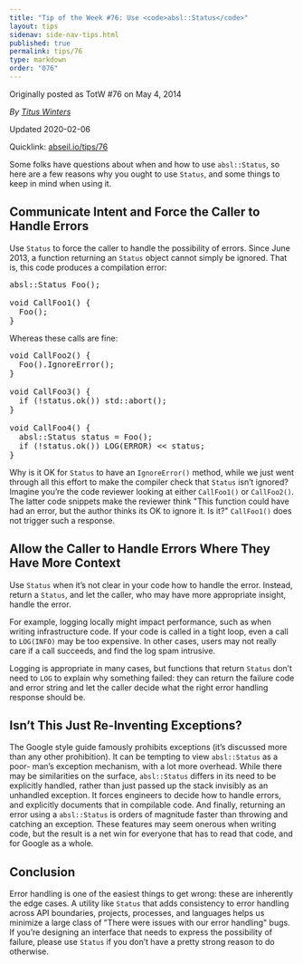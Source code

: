 ```yaml
---
title: "Tip of the Week #76: Use <code>absl::Status</code>"
layout: tips
sidenav: side-nav-tips.html
published: true
permalink: tips/76
type: markdown
order: "076"
---
```


Originally posted as TotW #76 on May 4, 2014

*By [Titus Winters](mailto:titus@google.com)*

Updated 2020-02-06

Quicklink: [abseil.io/tips/76](https://abseil.io/tips/76)


Some folks have questions about when and how to use `absl::Status`, so here are
a few reasons why you ought to use `Status`, and some things to keep in mind
when using it.

## Communicate Intent and Force the Caller to Handle Errors

Use `Status` to force the caller to handle the possibility of errors. Since June
2013, a function returning an `Status` object cannot simply be ignored. That is,
this code produces a compilation error:

<pre class="prettyprint lang-cpp bad-code">
absl::Status Foo();

void CallFoo1() {
  Foo();
}
</pre>

Whereas these calls are fine:

<pre class="prettyprint lang-cpp code">
void CallFoo2() {
  Foo().IgnoreError();
}

void CallFoo3() {
  if (!status.ok()) std::abort();
}

void CallFoo4() {
  absl::Status status = Foo();
  if (!status.ok()) LOG(ERROR) &lt;&lt; status;
}
</pre>

Why is it OK for `Status` to have an `IgnoreError()` method, while we just went
through all this effort to make the compiler check that `Status` isn’t ignored?
Imagine you’re the code reviewer looking at either `CallFoo1()` or `CallFoo2()`.
The latter code snippets make the reviewer think "This function could have had
an error, but the author thinks its OK to ignore it. Is it?" `CallFoo1()` does
not trigger such a response.

## Allow the Caller to Handle Errors Where They Have More Context

Use `Status` when it’s not clear in your code how to handle the error. Instead,
return a `Status`, and let the caller, who may have more appropriate insight,
handle the error.

For example, logging locally might impact performance, such as when writing
infrastructure code. If your code is called in a tight loop, even a call to
`LOG(INFO)` may be too expensive. In other cases, users may not really care if a
call succeeds, and find the log spam intrusive.

Logging is appropriate in many cases, but functions that return `Status` don’t
need to `LOG` to explain why something failed: they can return the failure code
and error string and let the caller decide what the right error handling
response should be.

## Isn’t This Just Re-Inventing Exceptions?

The Google style guide famously prohibits exceptions (it’s discussed more than
any other prohibition). It can be tempting to view `absl::Status` as a poor-
man’s exception mechanism, with a lot more overhead. While there may be
similarities on the surface, `absl::Status` differs in its need to be explicitly
handled, rather than just passed up the stack invisibly as an unhandled
exception. It forces engineers to decide how to handle errors, and explicitly
documents that in compilable code. And finally, returning an error using a
`absl::Status` is orders of magnitude faster than throwing and catching an
exception. These features may seem onerous when writing code, but the result is
a net win for everyone that has to read that code, and for Google as a whole.

## Conclusion

Error handling is one of the easiest things to get wrong: these are inherently
the edge cases. A utility like `Status` that adds consistency to error handling
across API boundaries, projects, processes, and languages helps us minimize a
large class of "There were issues with our error handling" bugs. If you’re
designing an interface that needs to express the possibility of failure, please
use `Status` if you don’t have a pretty strong reason to do otherwise.
